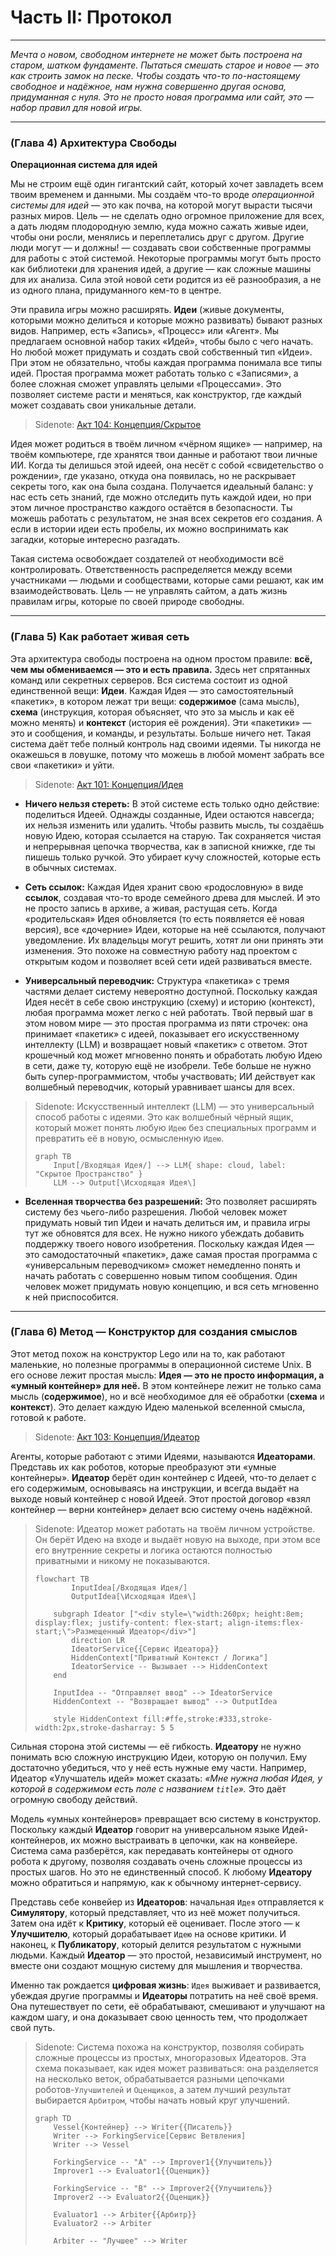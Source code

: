 # Часть II: Протокол

---

_Мечта о новом, свободном интернете не может быть построена на старом, шатком фундаменте. Пытаться смешать старое и новое — это как строить замок на песке. Чтобы создать что-то по-настоящему свободное и надёжное, нам нужна совершенно другая основа, придуманная с нуля. Это не просто новая программа или сайт, это — набор правил для новой игры._

---

### (Глава 4) Архитектура Свободы

**Операционная система для идей**

Мы не строим ещё один гигантский сайт, который хочет завладеть всем твоим временем и данными. Мы создаём что-то вроде _операционной системы для идей_ — это как почва, на которой могут вырасти тысячи разных миров. Цель — не сделать одно огромное приложение для всех, а дать людям плодородную землю, куда можно сажать живые идеи, чтобы они росли, менялись и переплетались друг с другом. Другие люди могут — и должны! — создавать свои собственные программы для работы с этой системой. Некоторые программы могут быть просто как библиотеки для хранения идей, а другие — как сложные машины для их анализа. Сила этой новой сети родится из её разнообразия, а не из одного плана, придуманного кем-то в центре.

Эти правила игры можно расширять. **Идеи** (живые документы, которыми можно делиться и которые можно развивать) бывают разных видов. Например, есть «Запись», «Процесс» или «Агент». Мы предлагаем основной набор таких «Идей», чтобы было с чего начать. Но любой может придумать и создать свой собственный тип «Идеи». При этом не обязательно, чтобы каждая программа понимала все типы идей. Простая программа может работать только с «Записями», а более сложная сможет управлять целыми «Процессами». Это позволяет системе расти и меняться, как конструктор, где каждый может создавать свои уникальные детали.

> Sidenote: [Акт 104: Концепция/Скрытое](../rfc/104_concept_latent_.md)
>

Идея может родиться в твоём личном «чёрном ящике» — например, на твоём компьютере, где хранятся твои данные и работают твои личные ИИ. Когда ты делишься этой идеей, она несёт с собой «свидетельство о рождении», где указано, откуда она появилась, но не раскрывает секреты того, как она была создана. Получается идеальный баланс: у нас есть сеть знаний, где можно отследить путь каждой идеи, но при этом личное пространство каждого остаётся в безопасности. Ты можешь работать с результатом, не зная всех секретов его создания. А если в истории идеи есть пробелы, их можно воспринимать как загадки, которые интересно разгадать.

Такая система освобождает создателей от необходимости всё контролировать. Ответственность распределяется между всеми участниками — людьми и сообществами, которые сами решают, как им взаимодействовать. Цель — не управлять сайтом, а дать жизнь правилам игры, которые по своей природе свободны.

---

### (Глава 5) Как работает живая сеть

Эта архитектура свободы построена на одном простом правиле: **всё, чем мы обмениваемся — это и есть правила.** Здесь нет спрятанных команд или секретных серверов. Вся система состоит из одной единственной вещи: **Идеи**. Каждая Идея — это самостоятельный «пакетик», в котором лежат три вещи: **содержимое** (сама мысль), **схема** (инструкция, которая объясняет, что это за мысль и как её можно менять) и **контекст** (история её рождения). Эти «пакетики» — это и сообщения, и команды, и результаты. Больше ничего нет. Такая система даёт тебе полный контроль над своими идеями. Ты никогда не окажешься в ловушке, потому что можешь в любой момент забрать все свои «пакетики» и уйти.

> Sidenote: [Акт 101: Концепция/Идея](../rfc/101_concept_idea.md)
>

- **Ничего нельзя стереть:** В этой системе есть только одно действие: поделиться Идеей. Однажды созданные, Идеи остаются навсегда; их нельзя изменить или удалить. Чтобы развить мысль, ты создаёшь новую Идею, которая ссылается на старую. Так сохраняется чистая и непрерывная цепочка творчества, как в записной книжке, где ты пишешь только ручкой. Это убирает кучу сложностей, которые есть в обычных системах.

- **Сеть ссылок:** Каждая Идея хранит свою «родословную» в виде **ссылок**, создавая что-то вроде семейного древа для мыслей. И это не просто запись в архиве, а живая, растущая сеть. Когда «родительская» Идея обновляется (то есть появляется её новая версия), все «дочерние» Идеи, которые на неё ссылаются, получают уведомление. Их владельцы могут решить, хотят ли они принять эти изменения. Это похоже на совместную работу над проектом с открытым кодом и позволяет всей сети идей развиваться вместе.

- **Универсальный переводчик:** Структура «пакетика» с тремя частями делает систему невероятно доступной. Поскольку каждая Идея несёт в себе свою инструкцию (схему) и историю (контекст), любая программа может легко с ней работать. Твой первый шаг в этом новом мире — это простая программа из пяти строчек: она принимает «пакетик» с идеей, показывает его искусственному интеллекту (LLM) и возвращает новый «пакетик» с ответом. Этот крошечный код может мгновенно понять и обработать любую Идею в сети, даже ту, которую ещё не изобрели. Тебе больше не нужно быть супер-программистом, чтобы участвовать; ИИ действует как волшебный переводчик, который уравнивает шансы для всех.

> Sidenote: Искусственный интеллект (LLM) — это универсальный способ работы с идеями. Это как волшебный чёрный ящик, который может понять любую `Идею` без специальных программ и превратить её в новую, осмысленную `Идею`.
> ```mermaid
> graph TB
>     Input[/Входящая Идея/] --> LLM{ shape: cloud, label: "Скрытое Пространство" }
>     LLM --> Output[\Исходящая Идея\]
> ```

- **Вселенная творчества без разрешений:** Это позволяет расширять систему без чьего-либо разрешения. Любой человек может придумать новый тип Идеи и начать делиться им, и правила игры тут же обновятся для всех. Не нужно никого убеждать добавить поддержку твоего нового изобретения. Поскольку каждая Идея — это самодостаточный «пакетик», даже самая простая программа с «универсальным переводчиком» сможет немедленно понять и начать работать с совершенно новым типом сообщения. Один человек может придумать новую концепцию, и вся сеть мгновенно к ней приспособится.

---

### (Глава 6) Метод — Конструктор для создания смыслов

Этот метод похож на конструктор Lego или на то, как работают маленькие, но полезные программы в операционной системе Unix. В его основе лежит простая мысль: **Идея — это не просто информация, а «умный контейнер» для неё.** В этом контейнере лежит не только сама мысль (**содержимое**), но и всё необходимое для её обработки (**схема** и **контекст**). Это делает каждую Идею маленькой вселенной смысла, готовой к работе.

> Sidenote: [Акт 103: Концепция/Идеатор](../rfc/103_concept_ideator.md)
>

Агенты, которые работают с этими Идеями, называются **Идеаторами**. Представь их как роботов, которые преобразуют эти «умные контейнеры». **Идеатор** берёт один контейнер с Идеей, что-то делает с его содержимым, основываясь на инструкции, и всегда выдаёт на выходе новый контейнер с новой Идеей. Этот простой договор «взял контейнер — верни контейнер» делает всю систему очень надёжной.

> Sidenote: Идеатор может работать на твоём личном устройстве. Он берёт Идею на входе и выдаёт новую на выходе, при этом все его внутренние секреты и логика остаются полностью приватными и никому не показываются.
> ```mermaid
> flowchart TB
>         InputIdea[/Входящая Идея/]
>         OutputIdea[\Исходящая Идея\]
>
>     subgraph Ideator ["<div style=\"width:260px; height:8em; display:flex; justify-content: flex-start; align-items:flex-start;\">Размещенный Идеатор</div>"]
>         direction LR
>         IdeatorService{{Сервис Идеатора}}
>         HiddenContext["Приватный Контекст / Логика"]
>         IdeatorService -- Вызывает --> HiddenContext
>     end
>
>     InputIdea -- "Отправляет ввод" --> IdeatorService
>     HiddenContext -- "Возвращает вывод" --> OutputIdea
>
>     style HiddenContext fill:#ffe,stroke:#333,stroke-width:2px,stroke-dasharray: 5 5
> ```

Сильная сторона этой системы — её гибкость. **Идеатору** не нужно понимать всю сложную инструкцию Идеи, которую он получил. Ему достаточно убедиться, что у неё есть нужные ему части. Например, Идеатор «Улучшатель идей» может сказать: _«Мне нужна любая Идея, у которой в содержимом есть поле с названием `title`»._ Это даёт огромную свободу действий.

Модель «умных контейнеров» превращает всю систему в конструктор. Поскольку каждый **Идеатор** говорит на универсальном языке Идей-контейнеров, их можно выстраивать в цепочки, как на конвейере. Система сама разберётся, как передавать контейнеры от одного робота к другому, позволяя создавать очень сложные процессы из простых шагов. Но это не единственный способ. К любому **Идеатору** можно обратиться и напрямую, как к обычному интернет-сервису.

Представь себе конвейер из **Идеаторов**: начальная `Идея` отправляется к **Симулятору**, который представляет, что из неё может получиться. Затем она идёт к **Критику**, который её оценивает. После этого — к **Улучшителю**, который дорабатывает `Идею` на основе критики. И наконец, к **Публикатору**, который делится результатом с нужными людьми. Каждый **Идеатор** — это простой, независимый инструмент, но вместе они создают мощную систему для мышления и творчества.

Именно так рождается **цифровая жизнь**: `Идея` выживает и развивается, убеждая другие программы и **Идеаторы** потратить на неё своё время. Она путешествует по сети, её обрабатывают, смешивают и улучшают на каждом шагу, и она доказывает свою ценность тем, что продолжает свой путь.

> Sidenote: Система похожа на конструктор, позволяя собирать сложные процессы из простых, многоразовых Идеаторов. Эта схема показывает, как идея может развиваться: она разделяется на несколько веток, обрабатывается разными цепочками роботов-`Улучшителей` и `Оценщиков`, а затем лучший результат выбирается `Арбитром`, чтобы начать новый круг улучшений.
> ```mermaid
> graph TD
>     Vessel{Контейнер} --> Writer{{Писатель}}
>     Writer --> ForkingService[Сервис Ветвления]
>     Writer --> Vessel
>
>     ForkingService -- "A" --> Improver1{{Улучшитель}}
>     Improver1 --> Evaluator1{{Оценщик}}
>
>     ForkingService -- "B" --> Improver2{{Улучшитель}}
>     Improver2 --> Evaluator2{{Оценщик}}
>
>     Evaluator1 --> Arbiter{{Арбитр}}
>     Evaluator2 --> Arbiter
>
>     Arbiter -- "Лучшее" --> Writer
> ```